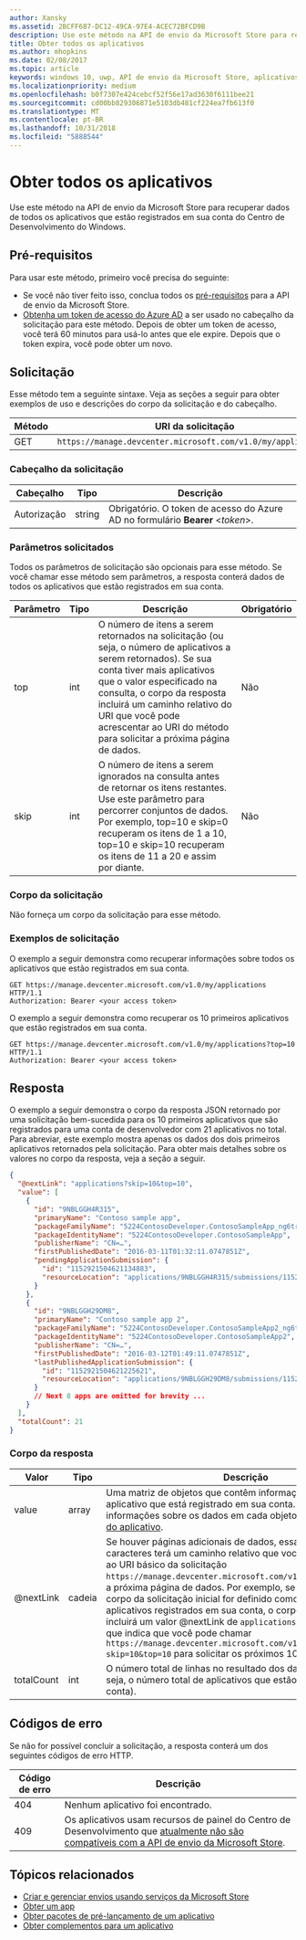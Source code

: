 ```yaml
---
author: Xansky
ms.assetid: 2BCFF687-DC12-49CA-97E4-ACEC72BFCD9B
description: Use este método na API de envio da Microsoft Store para recuperar informações sobre todos os aplicativos que estão registrados em sua conta do Centro de Desenvolvimento do Windows.
title: Obter todos os aplicativos
ms.author: mhopkins
ms.date: 02/08/2017
ms.topic: article
keywords: windows 10, uwp, API de envio da Microsoft Store, aplicativos
ms.localizationpriority: medium
ms.openlocfilehash: b0f7307e424cebcf52f56e17ad3630f6111bee21
ms.sourcegitcommit: cd00bb829306871e5103db481cf224ea7fb613f0
ms.translationtype: MT
ms.contentlocale: pt-BR
ms.lasthandoff: 10/31/2018
ms.locfileid: "5888544"
---
```

# <a name="get-all-apps"></a>Obter todos os aplicativos


Use este método na API de envio da Microsoft Store para recuperar dados de todos os aplicativos que estão registrados em sua conta do Centro de Desenvolvimento do Windows.

## <a name="prerequisites"></a>Pré-requisitos

Para usar este método, primeiro você precisa do seguinte:

* Se você não tiver feito isso, conclua todos os [pré-requisitos](create-and-manage-submissions-using-windows-store-services.md#prerequisites) para a API de envio da Microsoft Store.
* [Obtenha um token de acesso do Azure AD](create-and-manage-submissions-using-windows-store-services.md#obtain-an-azure-ad-access-token) a ser usado no cabeçalho da solicitação para este método. Depois de obter um token de acesso, você terá 60 minutos para usá-lo antes que ele expire. Depois que o token expira, você pode obter um novo.

## <a name="request"></a>Solicitação

Esse método tem a seguinte sintaxe. Veja as seções a seguir para obter exemplos de uso e descrições do corpo da solicitação e do cabeçalho.

| Método | URI da solicitação                                                      |
|--------|------------------------------------------------------------------|
| GET    | ```https://manage.devcenter.microsoft.com/v1.0/my/applications``` |


### <a name="request-header"></a>Cabeçalho da solicitação

| Cabeçalho        | Tipo   | Descrição                                                                 |
|---------------|--------|-----------------------------------------------------------------------------|
| Autorização | string | Obrigatório. O token de acesso do Azure AD no formulário **Bearer** &lt;*token*&gt;. |


### <a name="request-parameters"></a>Parâmetros solicitados

Todos os parâmetros de solicitação são opcionais para esse método. Se você chamar esse método sem parâmetros, a resposta conterá dados de todos os aplicativos que estão registrados em sua conta.

|  Parâmetro  |  Tipo  |  Descrição  |  Obrigatório  |
|------|------|------|------|
|  top  |  int  |  O número de itens a serem retornados na solicitação (ou seja, o número de aplicativos a serem retornados). Se sua conta tiver mais aplicativos que o valor especificado na consulta, o corpo da resposta incluirá um caminho relativo do URI que você pode acrescentar ao URI do método para solicitar a próxima página de dados.  |  Não  |
|  skip  |  int  |  O número de itens a serem ignorados na consulta antes de retornar os itens restantes. Use este parâmetro para percorrer conjuntos de dados. Por exemplo, top=10 e skip=0 recuperam os itens de 1 a 10, top=10 e skip=10 recuperam os itens de 11 a 20 e assim por diante.  |  Não  |


### <a name="request-body"></a>Corpo da solicitação

Não forneça um corpo da solicitação para esse método.

### <a name="request-examples"></a>Exemplos de solicitação

O exemplo a seguir demonstra como recuperar informações sobre todos os aplicativos que estão registrados em sua conta.

```
GET https://manage.devcenter.microsoft.com/v1.0/my/applications HTTP/1.1
Authorization: Bearer <your access token>
```

O exemplo a seguir demonstra como recuperar os 10 primeiros aplicativos que estão registrados em sua conta.

```
GET https://manage.devcenter.microsoft.com/v1.0/my/applications?top=10 HTTP/1.1
Authorization: Bearer <your access token>
```

## <a name="response"></a>Resposta

O exemplo a seguir demonstra o corpo da resposta JSON retornado por uma solicitação bem-sucedida para os 10 primeiros aplicativos que são registrados para uma conta de desenvolvedor com 21 aplicativos no total. Para abreviar, este exemplo mostra apenas os dados dos dois primeiros aplicativos retornados pela solicitação. Para obter mais detalhes sobre os valores no corpo da resposta, veja a seção a seguir.

```json
{
  "@nextLink": "applications?skip=10&top=10",
  "value": [
    {
      "id": "9NBLGGH4R315",
      "primaryName": "Contoso sample app",
      "packageFamilyName": "5224ContosoDeveloper.ContosoSampleApp_ng6try80pwt52",
      "packageIdentityName": "5224ContosoDeveloper.ContosoSampleApp",
      "publisherName": "CN=…",
      "firstPublishedDate": "2016-03-11T01:32:11.0747851Z",
      "pendingApplicationSubmission": {
        "id": "1152921504621134883",
        "resourceLocation": "applications/9NBLGGH4R315/submissions/1152921504621134883"
      }
    },
    {
      "id": "9NBLGGH29DM8",
      "primaryName": "Contoso sample app 2",
      "packageFamilyName": "5224ContosoDeveloper.ContosoSampleApp2_ng6try80pwt52",
      "packageIdentityName": "5224ContosoDeveloper.ContosoSampleApp2",
      "publisherName": "CN=…",
      "firstPublishedDate": "2016-03-12T01:49:11.0747851Z",
      "lastPublishedApplicationSubmission": {
        "id": "1152921504621225621",
        "resourceLocation": "applications/9NBLGGH29DM8/submissions/1152921504621225621"
      }
      // Next 8 apps are omitted for brevity ...
    }
  ],
  "totalCount": 21
}
```

### <a name="response-body"></a>Corpo da resposta

| Valor      | Tipo   | Descrição                                                                                                                                                                                                                                                                         |
|------------|--------|----------------------------------------------------------------------------------------------------------------------------------------------------------------------------------------------------------------------------------------------------------------------------------------|
| value      | array  | Uma matriz de objetos que contêm informações sobre cada aplicativo que está registrado em sua conta. Para obter mais informações sobre os dados em cada objeto, consulte [Recurso do aplicativo](get-app-data.md#application_object).                                                                                                                           |
| @nextLink  | cadeia | Se houver páginas adicionais de dados, essa cadeia de caracteres terá um caminho relativo que você pode acrescentar ao URI básico da solicitação ```https://manage.devcenter.microsoft.com/v1.0/my/``` para solicitar a próxima página de dados. Por exemplo, se o parâmetro *top* do corpo da solicitação inicial for definido como 10, mas houver 20 aplicativos registrados em sua conta, o corpo da resposta incluirá um valor @nextLink de ```applications?skip=10&top=10```, o que indica que você pode chamar ```https://manage.devcenter.microsoft.com/v1.0/my/applications?skip=10&top=10``` para solicitar os próximos 10 aplicativos. |
| totalCount | int    | O número total de linhas no resultado dos dados da consulta (ou seja, o número total de aplicativos que estão registrados em sua conta).                                                |


## <a name="error-codes"></a>Códigos de erro

Se não for possível concluir a solicitação, a resposta conterá um dos seguintes códigos de erro HTTP.

| Código de erro |  Descrição   |
|--------|------------------|
| 404  | Nenhum aplicativo foi encontrado. |
| 409  | Os aplicativos usam recursos de painel do Centro de Desenvolvimento que [atualmente não são compatíveis com a API de envio da Microsoft Store](create-and-manage-submissions-using-windows-store-services.md#not_supported).  |


## <a name="related-topics"></a>Tópicos relacionados

* [Criar e gerenciar envios usando serviços da Microsoft Store](create-and-manage-submissions-using-windows-store-services.md)
* [Obter um app](get-an-app.md)
* [Obter pacotes de pré-lançamento de um aplicativo](get-flights-for-an-app.md)
* [Obter complementos para um aplicativo](get-add-ons-for-an-app.md)
